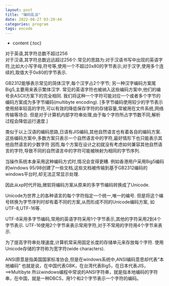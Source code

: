 ```yaml
---
layout: post
title: "编码乱谈"
date: 2022-08-27 03:29:44
categories: program
tags: encode
---
```


* content
{:toc}

对于英语,其字符总数不超过256	
对于汉语,其字符总数远远超过256个.常见的思路为:对于汉语书写中出现的英语字符,比如大小写字母,符号等,使用一个不超过0x80的字节表示;对于汉字,使用多个连续的,取值大于0x80的字节表示.

GB2312能够表示常见的简体汉字,每个汉字占2个字节;
另一种汉字编码方案尾Big5,主要用来表示繁体汉字.
常见的英语字符也被纳入这些编码方案中,他们的编号余ASCII方案下的完全相同.
我们将这种一个字符可能对应一个或者多个字节的编码方案成为多字节编码(multibyte encoding).
[多字节编码使用较少的字节表示使用频率较高的字符,可以有效的降低保存字符的存储容量,常被用在文件系统,网络传输等场合.
但是对于计算机内部字符串处理,由于每个字符所占字节数不同,解析过程会降低运行速度.]

类似于以上汉语的编码思路,日语有JIS编码,其他自然语言也有着各自的编码方案.这些编码方案中,多数方案只表示一个自然语言中的字符,最好情形下也只能表示其他自然语言的少数字符
因而,每个方案在设计之初就没有考虑如何兼容其他自然语言的字符,导致不同的自然语言中的字符可能被映射为相同的字节序列.

当操作系统本身采用这种编码方式时,情况会变得更糟.
例如香港用户采用Big5编码的windows 95/98创建了一些文档,这些文档被传输到基于GB2312编码的windows平台时,却无法正常显示处理.


因此从xp时代开始,微软将编码方案从原来的多字节编码转换成了Unicode.


Unicode为世界上的各种语言的每个字符指定一个统一,唯一的编号.
但是将这个编号转换为字节序列时却有着不同的方案,从而形成不同的Unicode编码方案,
如UTF-8,UTF-16等.

UTF-8采用多字节编码,常用的英语字符采用1个字节表示,其他的字符采用2到4个字节表示.
UTF-16使用2个字节来表示常用字符,对于不常用的字符用4个字节来表示.


为了提高字符串处理速度,计算机常采用固定长度的存储单元来存放每个字符.
使用Unicode存储的字符称为宽字符(wide characters).


ANSI原意是指美国国家标准协会,但是在windows系统中,ANSI编码意思却代表“本地编码”
也就是说，在中国代表GBK，在台湾代表Big5，在日本代表JIS，==>Multibyte
所以windows编程中常说的ANSI字符串，就是指本地编码的字符串，在中国，就是一种DBCS，用1个和2个字节表示一个字符的编码。